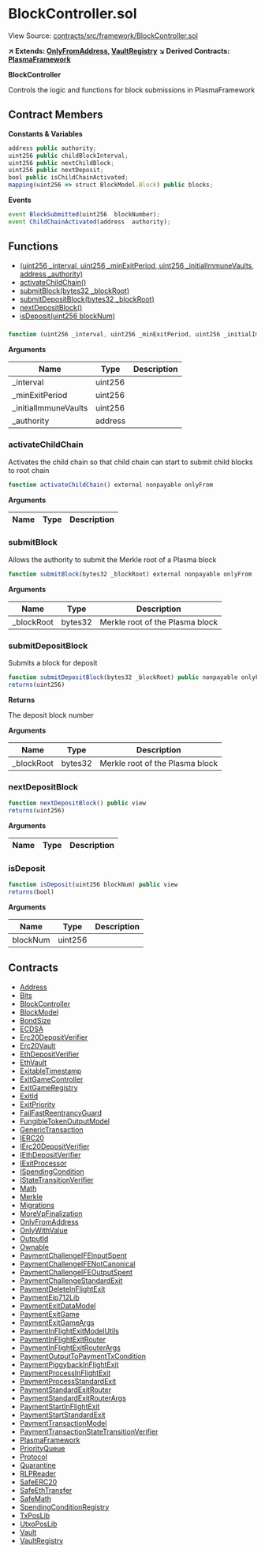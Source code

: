 # BlockController.sol

View Source: [contracts/src/framework/BlockController.sol](../../contracts/src/framework/BlockController.sol)

**↗ Extends: [OnlyFromAddress](OnlyFromAddress.md), [VaultRegistry](VaultRegistry.md)**
**↘ Derived Contracts: [PlasmaFramework](PlasmaFramework.md)**

**BlockController**

Controls the logic and functions for block submissions in PlasmaFramework

## Contract Members
**Constants & Variables**

```js
address public authority;
uint256 public childBlockInterval;
uint256 public nextChildBlock;
uint256 public nextDeposit;
bool public isChildChainActivated;
mapping(uint256 => struct BlockModel.Block) public blocks;

```

**Events**

```js
event BlockSubmitted(uint256  blockNumber);
event ChildChainActivated(address  authority);
```

## Functions

- [(uint256 _interval, uint256 _minExitPeriod, uint256 _initialImmuneVaults, address _authority)](#)
- [activateChildChain()](#activatechildchain)
- [submitBlock(bytes32 _blockRoot)](#submitblock)
- [submitDepositBlock(bytes32 _blockRoot)](#submitdepositblock)
- [nextDepositBlock()](#nextdepositblock)
- [isDeposit(uint256 blockNum)](#isdeposit)

### 

```js
function (uint256 _interval, uint256 _minExitPeriod, uint256 _initialImmuneVaults, address _authority) public nonpayable VaultRegistry 
```

**Arguments**

| Name        | Type           | Description  |
| ------------- |------------- | -----|
| _interval | uint256 |  | 
| _minExitPeriod | uint256 |  | 
| _initialImmuneVaults | uint256 |  | 
| _authority | address |  | 

### activateChildChain

Activates the child chain so that child chain can start to submit child blocks to root chain

```js
function activateChildChain() external nonpayable onlyFrom 
```

**Arguments**

| Name        | Type           | Description  |
| ------------- |------------- | -----|

### submitBlock

Allows the authority to submit the Merkle root of a Plasma block

```js
function submitBlock(bytes32 _blockRoot) external nonpayable onlyFrom 
```

**Arguments**

| Name        | Type           | Description  |
| ------------- |------------- | -----|
| _blockRoot | bytes32 | Merkle root of the Plasma block | 

### submitDepositBlock

Submits a block for deposit

```js
function submitDepositBlock(bytes32 _blockRoot) public nonpayable onlyFromNonQuarantinedVault 
returns(uint256)
```

**Returns**

The deposit block number

**Arguments**

| Name        | Type           | Description  |
| ------------- |------------- | -----|
| _blockRoot | bytes32 | Merkle root of the Plasma block | 

### nextDepositBlock

```js
function nextDepositBlock() public view
returns(uint256)
```

**Arguments**

| Name        | Type           | Description  |
| ------------- |------------- | -----|

### isDeposit

```js
function isDeposit(uint256 blockNum) public view
returns(bool)
```

**Arguments**

| Name        | Type           | Description  |
| ------------- |------------- | -----|
| blockNum | uint256 |  | 

## Contracts

* [Address](Address.md)
* [Bits](Bits.md)
* [BlockController](BlockController.md)
* [BlockModel](BlockModel.md)
* [BondSize](BondSize.md)
* [ECDSA](ECDSA.md)
* [Erc20DepositVerifier](Erc20DepositVerifier.md)
* [Erc20Vault](Erc20Vault.md)
* [EthDepositVerifier](EthDepositVerifier.md)
* [EthVault](EthVault.md)
* [ExitableTimestamp](ExitableTimestamp.md)
* [ExitGameController](ExitGameController.md)
* [ExitGameRegistry](ExitGameRegistry.md)
* [ExitId](ExitId.md)
* [ExitPriority](ExitPriority.md)
* [FailFastReentrancyGuard](FailFastReentrancyGuard.md)
* [FungibleTokenOutputModel](FungibleTokenOutputModel.md)
* [GenericTransaction](GenericTransaction.md)
* [IERC20](IERC20.md)
* [IErc20DepositVerifier](IErc20DepositVerifier.md)
* [IEthDepositVerifier](IEthDepositVerifier.md)
* [IExitProcessor](IExitProcessor.md)
* [ISpendingCondition](ISpendingCondition.md)
* [IStateTransitionVerifier](IStateTransitionVerifier.md)
* [Math](Math.md)
* [Merkle](Merkle.md)
* [Migrations](Migrations.md)
* [MoreVpFinalization](MoreVpFinalization.md)
* [OnlyFromAddress](OnlyFromAddress.md)
* [OnlyWithValue](OnlyWithValue.md)
* [OutputId](OutputId.md)
* [Ownable](Ownable.md)
* [PaymentChallengeIFEInputSpent](PaymentChallengeIFEInputSpent.md)
* [PaymentChallengeIFENotCanonical](PaymentChallengeIFENotCanonical.md)
* [PaymentChallengeIFEOutputSpent](PaymentChallengeIFEOutputSpent.md)
* [PaymentChallengeStandardExit](PaymentChallengeStandardExit.md)
* [PaymentDeleteInFlightExit](PaymentDeleteInFlightExit.md)
* [PaymentEip712Lib](PaymentEip712Lib.md)
* [PaymentExitDataModel](PaymentExitDataModel.md)
* [PaymentExitGame](PaymentExitGame.md)
* [PaymentExitGameArgs](PaymentExitGameArgs.md)
* [PaymentInFlightExitModelUtils](PaymentInFlightExitModelUtils.md)
* [PaymentInFlightExitRouter](PaymentInFlightExitRouter.md)
* [PaymentInFlightExitRouterArgs](PaymentInFlightExitRouterArgs.md)
* [PaymentOutputToPaymentTxCondition](PaymentOutputToPaymentTxCondition.md)
* [PaymentPiggybackInFlightExit](PaymentPiggybackInFlightExit.md)
* [PaymentProcessInFlightExit](PaymentProcessInFlightExit.md)
* [PaymentProcessStandardExit](PaymentProcessStandardExit.md)
* [PaymentStandardExitRouter](PaymentStandardExitRouter.md)
* [PaymentStandardExitRouterArgs](PaymentStandardExitRouterArgs.md)
* [PaymentStartInFlightExit](PaymentStartInFlightExit.md)
* [PaymentStartStandardExit](PaymentStartStandardExit.md)
* [PaymentTransactionModel](PaymentTransactionModel.md)
* [PaymentTransactionStateTransitionVerifier](PaymentTransactionStateTransitionVerifier.md)
* [PlasmaFramework](PlasmaFramework.md)
* [PriorityQueue](PriorityQueue.md)
* [Protocol](Protocol.md)
* [Quarantine](Quarantine.md)
* [RLPReader](RLPReader.md)
* [SafeERC20](SafeERC20.md)
* [SafeEthTransfer](SafeEthTransfer.md)
* [SafeMath](SafeMath.md)
* [SpendingConditionRegistry](SpendingConditionRegistry.md)
* [TxPosLib](TxPosLib.md)
* [UtxoPosLib](UtxoPosLib.md)
* [Vault](Vault.md)
* [VaultRegistry](VaultRegistry.md)
